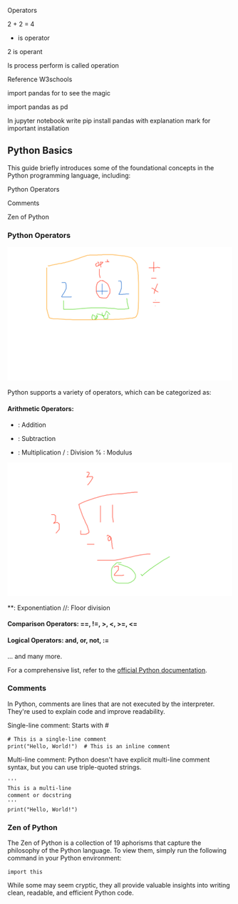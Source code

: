 Operators

2 + 2 = 4

+ is operator

2 is operant

Is process perform is called operation

Reference W3schools

import pandas for to see the magic

import pandas as pd

In jupyter notebook write pip install pandas with explanation mark for important installation

## Python Basics

This guide briefly introduces some of the foundational concepts in the Python programming language, including:

Python Operators

Comments

Zen of Python

### Python Operators

<img src="./Whiteboard[1]-01.png" alt="Whiteboard image" />

Python supports a variety of operators, which can be categorized as:

#### Arithmetic Operators:

+ : Addition
- : Subtraction
* : Multiplication
/ : Division
% : Modulus

<img src="./Whiteboard[2]-01.png" alt="Whiteboard image" />

**: Exponentiation
//: Floor division

#### Comparison Operators: ==, !=, >, <, >=, <=

#### Logical Operators: and, or, not, :=

... and many more.

For a comprehensive list, refer to the <a href='https://docs.python.org/3/reference/operators.html'>official Python documentation</a>.

### Comments

In Python, comments are lines that are not executed by the interpreter. They're used to explain code and improve readability.

Single-line comment: Starts with #

```
# This is a single-line comment
print("Hello, World!")  # This is an inline comment
```

Multi-line comment: Python doesn't have explicit multi-line comment syntax, but you can use triple-quoted strings.

```
'''
This is a multi-line
comment or docstring
'''
print("Hello, World!")
```

### Zen of Python

The Zen of Python is a collection of 19 aphorisms that capture the philosophy of the Python language. To view them, simply run the following command in your Python environment:

```
import this
```

While some may seem cryptic, they all provide valuable insights into writing clean, readable, and efficient Python code.
